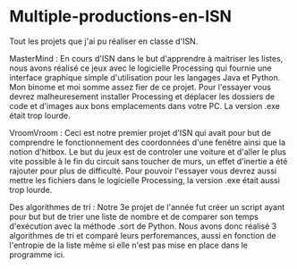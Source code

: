 # Multiple-productions-en-ISN
Tout les projets que j'ai pu réaliser en classe d'ISN.

MasterMind : En cours d'ISN dans le but d'apprendre à maitriser les listes, nous avons réalisé ce jeux avec le logicielle Processing qui fournie une interface graphique simple d'utilisation pour les langages Java et Python.
Mon binome et moi somme assez fier de ce projet. Pour l'essayer vous devrez malheuresement installer Processing et déplacer les dossiers de code et d'images aux bons emplacements dans votre PC. La version .exe était trop lourde.


VroomVroom : Ceci est notre premier projet d'ISN qui avait pour but de comprendre le fonctionnement des coordonnées d'une fenêtre ainsi que la notion d'hitbox. Le but du jeux est de controler une voiture et d'aller le plus vite possible à le fin du circuit sans toucher de murs, un effet d'inertie a été rajouter pour plus de difficulté. Pour pouvoir l'essayer vous devrez aussi mettre les fichiers dans le logicielle Processing, la version .exe était aussi trop lourde.

Des algorithmes de tri : Notre 3e projet de l'année fut créer un script ayant pour but but de trier une liste de nombre et de comparer son temps d'exécution avec la méthode .sort de Python. Nous avons donc réalisé 3 algorithmes de tri et comparé leurs perforemances, aussi en fonction de l'entropie de la liste même si elle n'est pas mise en place dans le programme ici.
